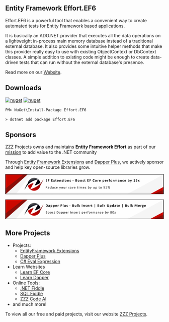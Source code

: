 ## Entity Framework Effort.EF6

Effort.EF6 is a powerful tool that enables a convenient way to create automated tests for Entity Framework based applications. 

It is basically an ADO.NET provider that executes all the data operations on a lightweight in-process main memory database instead of a traditional external database. It also provides some intuitive helper methods that make this provider really easy to use with existing ObjectContext or DbContext classes. A simple addition to existing code might be enough to create data-driven tests that can run without the external database's presence.

Read more on our [Website](https://entityframework-effort.net/).

## Downloads

[![nuget](https://img.shields.io/nuget/v/Effort.EF6?logo=nuget&style=flat-square)](https://www.nuget.org/packages/Effort.EF6)
[![nuget](https://img.shields.io/nuget/dt/Effort.EF6?logo=nuget&style=flat-square)](https://www.nuget.org/packages/Effort.EF6)

```
PM> NuGet\Install-Package Effort.EF6
```

```
> dotnet add package Effort.EF6
```

## Sponsors

ZZZ Projects owns and maintains **Entity Framework Effort** as part of our [mission](https://zzzprojects.com/mission) to add value to the .NET community

Through [Entity Framework Extensions](https://entityframework-extensions.net/?utm_source=zzzprojects&utm_medium=entityframeworkeffort) and [Dapper Plus](https://dapper-plus.net/?utm_source=zzzprojects&utm_medium=entityframeworkeffort), we actively sponsor and help key open-source libraries grow.

[![Entity Framework Extensions](https://raw.githubusercontent.com/zzzprojects/EntityFramework-Effort/master/entity-framework-extensions-sponsor.png)](https://entityframework-extensions.net/bulk-insert?utm_source=zzzprojects&utm_medium=entityframeworkeffort)

[![Dapper Plus](https://raw.githubusercontent.com/zzzprojects/EntityFramework-Effort/master/dapper-plus-sponsor.png)](https://dapper-plus.net/bulk-insert?utm_source=zzzprojects&utm_medium=entityframeworkeffort)

## More Projects

- Projects:
   - [EntityFramework Extensions](https://entityframework-extensions.net/)
   - [Dapper Plus](https://dapper-plus.net/)
   - [C# Eval Expression](https://eval-expression.net/)
- Learn Websites
   - [Learn EF Core](https://www.learnentityframeworkcore.com/)
   - [Learn Dapper](https://www.learndapper.com/)
- Online Tools:
   - [.NET Fiddle](https://dotnetfiddle.net/)
   - [SQL Fiddle](https://sqlfiddle.com/)
   - [ZZZ Code AI](https://zzzcode.ai/)
- and much more!

To view all our free and paid projects, visit our website [ZZZ Projects](https://zzzprojects.com/).

